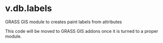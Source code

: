 v.db.labels
===========

GRASS GIS module to creates paint labels from attributes

This code will be moved to GRASS GIS addons once it is turned to a proper module.
